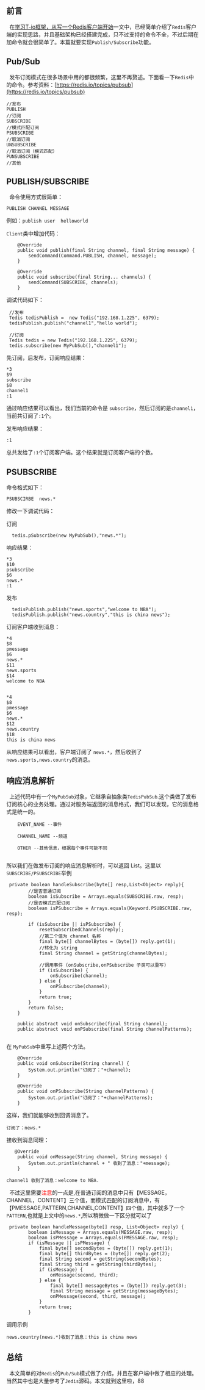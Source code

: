 ## 前言
&nbsp;&nbsp;在[学习T-io框架，从写一个Redis客户端开始](https://www.cnblogs.com/panzi/p/10213821.html)一文中，已经简单介绍了`Redis`客户端的实现思路，并且基础架构已经搭建完成，只不过支持的命令不全，不过后期在加命令就会很简单了。本篇就要实现`Publish/Subscribe`功能。

## Pub/Sub
&nbsp;&nbsp;发布订阅模式在很多场景中用的都很频繁，这里不再赘述。下面看一下`Redis`中的命令。参考资料：[https://redis.io/topics/pubsub](https://redis.io/topics/pubsub)
```
//发布
PUBLISH
//订阅
SUBSCRIBE
//模式匹配订阅
PSUBSCRIBE
//取消订阅
UNSUBSCRIBE
//取消订阅（模式匹配）
PUNSUBSCRIBE
//其他
```

## PUBLISH/SUBSCRIBE
&nbsp;&nbsp;命令使用方式很简单：
```
PUBLISH CHANNEL MESSAGE
```
例如：`publish user  helloworld`

`Client`类中增加代码：
```
    @Override
    public void publish(final String channel, final String message) {
        sendCommand(Command.PUBLISH, channel, message);
    }

    @Override
    public void subscribe(final String... channels) {
        sendCommand(SUBSCRIBE, channels);
    }
```
调试代码如下：
```
 //发布
 Tedis tedisPublish =  new Tedis("192.168.1.225", 6379);
 tedisPublish.publish("channel1","hello world");
```
```
 //订阅
 Tedis tedis = new Tedis("192.168.1.225", 6379);
 tedis.subscribe(new MyPubSub(),"channel1");
```
先订阅，后发布，订阅响应结果：
```
*3
$9
subscribe
$8
channel1
:1
```
通过响应结果可以看出，我们当前的命令是 `subscribe`，然后订阅的是`channel1`，当前共订阅了`:1`个。

发布响应结果：
```
:1
```
总共发给了`:1`个订阅客户端。这个结果就是订阅客户端的个数。

## PSUBSCRIBE
命令格式如下：
```
PSUBSCIRBE  news.*
```
修改一下调试代码：

订阅
```
  tedis.pSubscribe(new MyPubSub(),"news.*");
```
响应结果：
```
*3
$10
psubscribe
$6
news.*
:1
```
发布
```
  tedisPublish.publish("news.sports","welcome to NBA");
  tedisPublish.publish("news.country","this is china news");
```

订阅客户端收到消息：
```
*4
$8
pmessage
$6
news.*
$11
news.sports
$14
welcome to NBA


*4
$8
pmessage
$6
news.*
$12
news.country
$18
this is china news

```

从响应结果可以看出，客户端订阅了 `news.*`，然后收到了`news.sports,news.country`的消息。

## 响应消息解析

&nbsp;&nbsp;上述代码中有一个`MyPubSub`对象，它继承自抽象类`TedisPubSub`.这个类做了发布订阅核心的业务处理。通过对服务端返回的消息格式，我们可以发现，它的消息格式是统一的。

```
    EVENT_NAME --事件

    CHANNEL_NAME --频道
    
    OTHER --其他信息，根据每个事件可能不同
    
```

所以我们在做发布订阅的响应消息解析时，可以返回 List<Object>。这里以`SUBSCRIBE/PSUBSCRIBE`举例
```
 private boolean handleSubscribe(byte[] resp,List<Object> reply){
        //是否普通订阅
        boolean isSubscribe = Arrays.equals(SUBSCRIBE.raw, resp);
        //是否模式匹配订阅
        boolean isPSubscribe = Arrays.equals(Keyword.PSUBSCRIBE.raw, resp);

        if (isSubscribe || isPSubscribe) {
            resetSubscribedChannels(reply);
            //第二个值为 channel 名称
            final byte[] channelBytes = (byte[]) reply.get(1);
            //转化为 string
            final String channel = getString(channelBytes);

            //调用事件 (onSubscribe,onPSubscribe 子类可以重写)
            if (isSubscribe) {
                onSubscribe(channel);
            } else {
                onPSubscribe(channel);
            }
            return true;
        }
        return false;
    }
```
```
    public abstract void onSubscribe(final String channel);
    public abstract void onPSubscribe(final String channelPatterns);
    
```
在 `MyPubSub`中重写上述两个方法。

```
    @Override
    public void onSubscribe(String channel) {
        System.out.println("订阅了："+channel);
    }

    @Override
    public void onPSubscribe(String channelPatterns) {
        System.out.println("订阅了："+channelPatterns);
    }
```

这样，我们就能够收到回调消息了。
```
订阅了：news.*
```
接收到消息同理：
```
   @Override
    public void onMessage(String channel, String message) {
        System.out.println(channel + " 收到了消息："+message);
    }
```
```
channel1 收到了消息：welcome to NBA.
```

&nbsp;&nbsp;不过这里需要<font color=red>注意</font>的一点是,在普通订阅的消息中只有【MESSAGE，CHANNEL，CONTENT】三个值，而模式匹配的订阅消息中，有【PMESSAGE,PATTERN,CHANNEL,CONTENT】四个值，其中就多了一个 `PATTERN`,也就是上文中的`news.*`,所以稍微做一下区分就可以了

```
 private boolean handleMessage(byte[] resp, List<Object> reply) {
        boolean isMessage = Arrays.equals(MESSAGE.raw, resp);
        boolean isPMessage = Arrays.equals(PMESSAGE.raw, resp);
        if (isMessage || isPMessage) {
            final byte[] secondBytes = (byte[]) reply.get(1);
            final byte[] thirdBytes = (byte[]) reply.get(2);
            final String second = getString(secondBytes);
            final String third = getString(thirdBytes);
            if (isMessage) {
                onMessage(second, third);
            } else {
                final byte[] messageBytes = (byte[]) reply.get(3);
                final String message = getString(messageBytes);
                onPMessage(second, third, message);
            }
            return true;
        }
```
调用示例
```
news.country(news.*)收到了消息：this is china news
```

## 总结
&nbsp;&nbsp;本文简单的对`Redis`的`Pub/Sub`模式做了介绍，并且在客户端中做了相应的处理。当然其中也是大量参考了`Jedis`源码。本文就到这里啦，88